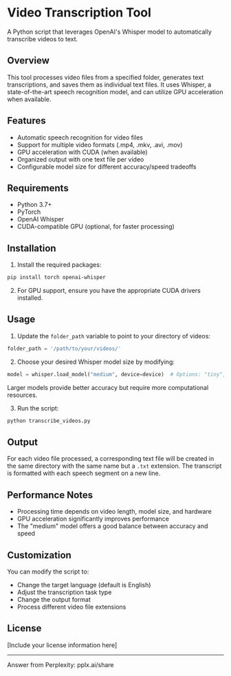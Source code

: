 # Video Transcription Tool

A Python script that leverages OpenAI's Whisper model to automatically transcribe videos to text.

## Overview

This tool processes video files from a specified folder, generates text transcriptions, and saves them as individual text files. It uses Whisper, a state-of-the-art speech recognition model, and can utilize GPU acceleration when available.

## Features

- Automatic speech recognition for video files
- Support for multiple video formats (.mp4, .mkv, .avi, .mov)
- GPU acceleration with CUDA (when available)
- Organized output with one text file per video
- Configurable model size for different accuracy/speed tradeoffs

## Requirements

- Python 3.7+
- PyTorch
- OpenAI Whisper
- CUDA-compatible GPU (optional, for faster processing)

## Installation

1. Install the required packages:

```bash
pip install torch openai-whisper
```

2. For GPU support, ensure you have the appropriate CUDA drivers installed.

## Usage

1. Update the `folder_path` variable to point to your directory of videos:

```python
folder_path = '/path/to/your/videos/'
```

2. Choose your desired Whisper model size by modifying:

```python
model = whisper.load_model("medium", device=device)  # Options: "tiny", "base", "small", "medium", "large"
```

Larger models provide better accuracy but require more computational resources.

3. Run the script:

```bash
python transcribe_videos.py
```

## Output

For each video file processed, a corresponding text file will be created in the same directory with the same name but a `.txt` extension. The transcript is formatted with each speech segment on a new line.

## Performance Notes

- Processing time depends on video length, model size, and hardware
- GPU acceleration significantly improves performance
- The "medium" model offers a good balance between accuracy and speed

## Customization

You can modify the script to:
- Change the target language (default is English)
- Adjust the transcription task type
- Change the output format
- Process different video file extensions

## License

[Include your license information here]

---
Answer from Perplexity: pplx.ai/share
